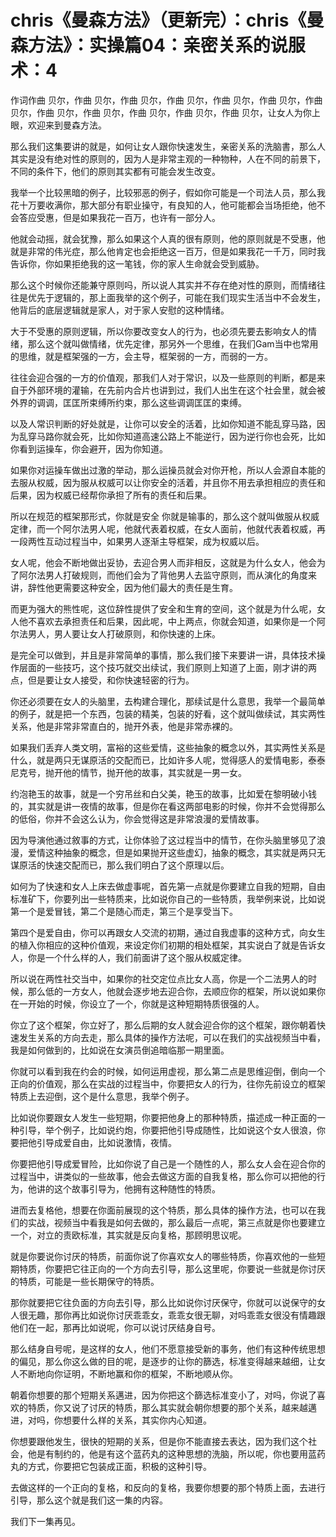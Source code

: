 # chris《曼森方法》（更新完）：chris《曼森方法》：实操篇04：亲密关系的说服术：4

作词作曲 贝尔，作曲 贝尔，作曲 贝尔，作曲 贝尔，作曲 贝尔，作曲 贝尔，作曲 贝尔，作曲 贝尔，作曲 贝尔，作曲 贝尔，作曲 贝尔，作曲 贝尔，让女人为你上眼，欢迎来到曼森方法。

那么我们这集要讲的就是，如何让女人跟你快速发生，亲密关系的洗脑書，那么人其实是没有绝对性的原则的，因为人是非常主观的一种物种，人在不同的前景下，不同的条件下，他们的原则其实都有可能会发生改变。

我举一个比较黑暗的例子，比较邪恶的例子，假如你可能是一个司法人员，那么我花十万要收满你，那大部分有职业操守，有良知的人，他可能都会当场拒绝，他不会答应受惠，但是如果我花一百万，也许有一部分人。

他就会动摇，就会犹豫，那么如果这个人真的很有原则，他的原则就是不受惠，他就是非常的伟光症，那么他肯定也会拒绝这一百万，但是如果我花一千万，同时我告诉你，你如果拒绝我的这一笔钱，你的家人生命就会受到威胁。

那么这个时候你还能兼守原则吗，所以说人其实并不存在绝对性的原则，而情绪往往是优先于逻辑的，那上面我举的这个例子，可能在我们现实生活当中不会发生，他背后的底层逻辑就是家人，对于家人安慰的这种情绪。

大于不受惠的原则逻辑，所以你要改变女人的行为，也必须先要去影响女人的情绪，那么这个就叫做情绪，优先定律，那另外一个思维，在我们Gam当中也常用的思维，就是框架强的一方，会主导，框架弱的一方，而弱的一方。

往往会迎合强的一方的价值观，那我们人对于常识，以及一些原则的判断，都是来自于外部环境的灌输，在先前内合片也讲到过，我们人出生在这个社会里，就会被外界的调调，匡匡所束缚所约束，那么这些调调匡匡的束缚。

以及人常识判断的好处就是，让你可以安全的活着，比如你知道不能乱穿马路，因为乱穿马路你就会死，比如你知道高速公路上不能逆行，因为逆行你也会死，比如你看到运操车，你会避开，因为你知道。

如果你对运操车做出过激的举动，那么运操员就会对你开枪，所以人会源自本能的去服从权威，因为服从权威可以让你安全的活着，并且你不用去承担相应的责任和后果，因为权威已经帮你承担了所有的责任和后果。

所以在规范的框架那形式，你就是安全 你就是输事的，那么这个就叫做服从权威定律，而一个阿尔法男人呢，他就代表着权威，在女人面前，他就代表着权威，再一段两性互动过程当中，如果男人逐渐主导框架，成为权威以后。

女人呢，他会不断地做出妥协，去迎合男人而非相反，这就是为什么女人，他会为了阿尔法男人打破规则，而他们会为了背他男人去监守原则，而从演化的角度来讲，辞性他更需要这种安全，因为他们最大的责任是生育。

而更为强大的熊性呢，这位辞性提供了安全和生育的空间，这个就是为什么呢，女人他不喜欢去承担责任和后果，因此呢，中上两点，你就会知道，如果你是一个阿尔法男人，男人要让女人打破原则，和你快速的上床。

是完全可以做到，并且是非常简单的事情，那么我们接下来要讲一讲，具体技术操作层面的一些技巧，这个技巧就交出续试，我们原则上知道了上面，刚才讲的两点，但是要让女人接受，和你快速轻密的行为。

你还必须要在女人的头脑里，去构建合理化，那续试是什么意思，我举一个最简单的例子，就是把一个东西，包装的精美，包装的好看，这个就叫做续试，其实两性关系，他是非常非常直白的，抛开外表，他是非常赤裸的。

如果我们丢弃人类文明，富裕的这些爱情，这些抽象的概念以外，其实两性关系是什么，就是两只无谋原活的交配而已，比如许多人呢，觉得感人的爱情电影，泰泰尼克号，抛开他的情节，抛开他的故事，其实就是一男一女。

约泡艳玉的故事，就是一个穷吊丝和白父美，艳玉的故事，比如爱在黎明破小钱的，其实就是讲一夜情的故事，但是你在看这两部电影的时候，你并不会觉得那么的低俗，你并不会这么认为，你会觉得这是非常浪漫的爱情故事。

因为导演他通过敘事的方式，让你体验了这过程当中的情节，在你头脑里够见了浪漫，爱情这种抽象的概念，但是如果抛开这些虚幻，抽象的概念，其实就是两只无谋原活的快速交配而已，那么我们明白了这个原理以后。

如何为了快速和女人上床去做虚事呢，首先第一点就是你要建立自我的短期，自由标准矿下，你要列出一些特质来，比如说你自己的一些特质，我举例来说，比如说第一个是爱冒钱，第二个是随心而走，第三个是享受当下。

第四个是爱自由，你可以再跟女人交流的初期，通过自我虚事的这种方式，向女生的植入你相应的这种价值观，来设定你们初期的相处框架，其实说白了就是告诉女人，你是一个什么样的人，我们前面讲了这个服从权威定律。

所以说在两性社交当中，如果你的社交定位点比女人高，你是一个二法男人的时候，那么低的一方女人，他就会逐步地去迎合你，去顺应你的框架，所以说如果你在一开始的时候，你设立了一个，你就是这种短期特质很强的人。

你立了这个框架，你立好了，那么后期的女人就会迎合你的这个框架，跟你朝着快速发生关系的方向去走，那么具体的操作方法呢，可以在我们的实战视频当中看，我是如何做到的，比如说在女演员倒追暗临那一期里面。

你就可以看到我在约会的时候，如何运用虚视，那么第二点是思维迎倒，倒向一个正向的价值观，那么在实战的过程当中，你要把女人的行为，往你先前设立的框架特质上去迎倒，这个是什么意思，我举个例子。

比如说你要跟女人发生一些短期，你要把他身上的那种特质，描述成一种正面的一种引导，举个例子，比如说约炮，你要把他引导成随性，比如说这个女人很浪，你要把他引导成爱自由，比如说激情，夜情。

你要把他引导成爱冒险，比如你说了自己是一个随性的人，那么女人会在迎合你的过程当中，讲类似的一些故事，他会去做这方面的自我复格，那么你可以把他的行为，他讲的这个故事引导为，他拥有这种随性的特质。

进而去复格他，想要在你面前展现的这个特质，那么具体的操作方法，也可以在我们的实战，视频当中看我是如何去做的，那么最后一点呢，第三点就是你也要建立一个，对立的责欧标准，其实就是反向复格，那顾明思议呢。

就是你要说你讨厌的特质，前面你说了你喜欢女人的哪些特质，你喜欢他的一些短期特质，你要把它往正向的一个方向去引导，那么这里呢，你要说一些就是你讨厌的特质，可能是一些长期保守的特质。

那你就要把它往负面的方向去引导，那么比如说你讨厌保守，你就可以说保守的女人很无趣，那你再比如说你讨厌乖乖女，乖乖女很无聊，对吗乖乖女很没有情趣跟他们在一起，那再比如说呢，你可以说讨厌结身自号。

那么结身自号呢，是这样的女人，他们不愿意接受新的事务，他们有这种传统思想的偏见，那么你这么做的目的呢，是逐步的让你的篩选，标准变得越来越细，让女人不断地向你证明，不断地赢和你的框架，不断地顺从你。

朝着你想要的那个短期关系邁进，因为你把这个篩选标准变小了，对吗，你说了喜欢的特质，你又说了讨厌的特质，那么其实就会朝你想要的那个关系，越来越邁进，对吗，你想要什么样的关系，其实你内心知道。

你想要跟他发生，很快的短期的关系，但是你不能直接去表达，因为我们这个社会，他是有制约的，他是有这个蓝药丸的这种思想的洗脑，所以呢，你也要用蓝药丸的方式，你要把它包装成正面，积极的这种引导。

去做这样的一个正向的复格，和反向的复格，我要你想要的那个特质上面，去进行引导，那么这个就是我们这一集的内容。

我们下一集再见。